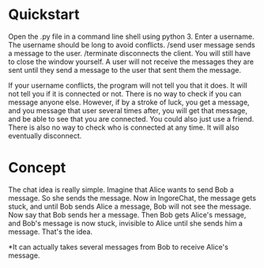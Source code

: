 # Quickstart

Open the .py file in a command line shell using python 3. Enter a username. The username should be long to avoid conflicts. /send user message sends a message to the user. /terminate disconnects the client. You will still have to close the window yourself. A user will not receive the messages they are sent until they send a message to the user that sent them the message.

If your username conflicts, the program will not tell you that it does. It will not tell you if it is connected or not. There is no way to check if you can message anyone else. However, if by a stroke of luck, you get a message, and you message that user several times after, you will get that message, and be able to see that you are connected. You could also just use a friend. There is also no way to check who is connected at any time. It will also eventually disconnect.

# Concept

The chat idea is really simple. Imagine that Alice wants to send Bob a message. So she sends the message. Now in IngoreChat, the message gets stuck, and until Bob sends Alice a message, Bob will not see the message. Now say that Bob sends her a message. Then Bob gets Alice's message, and Bob's message is now stuck, invisible to Alice until she sends him a message. That's the idea.

*It can actually takes several messages from Bob to receive Alice's message. 
